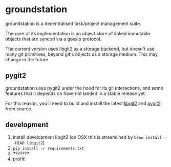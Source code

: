groundstation
=============

groundstation is a decentralised task/project management suite.

The core of its implementation is an object store of linked immutable objects
that are synced via a gossip protocol.

The current version uses libgit2 as a storage backend, but doesn't use many git
primitives, beyond git's objects as a storage medium. This may change in the
future.

pygit2
------

groundstation uses pygit2 under the hood for its git interactions, and some
features that it depends on have not landed in a stable release yet.

For this reason, you'll need to build and install the latest [libgit2](1) and
[pygit2](2) from source.

development
-----------

1. install development libgit2 (on OSX this is streamlined by `brew install --HEAD libgit2`)
2. `pip install -r requirements.txt`
3. ???????
4. profit!

[1]:http://libgit2.github.com/
[2]:https://github.com/libgit2/pygit2#building-on-nix-including-os-x
